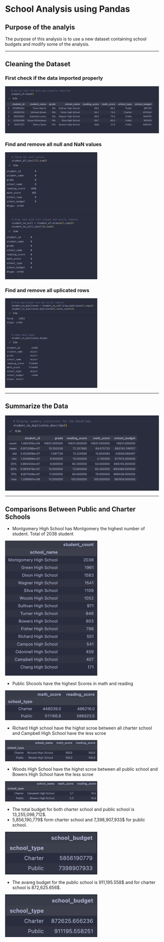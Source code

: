 # School Analysis using Pandas

## Purpose of the analyis

The purpose of this analysis is to use a new dataset containing school budgets and modify some of the analysis.
___________

## Cleaning the Dataset

### First check if the data imported properly

![imported_data](./Resources/imported_data.png)

### Find and remove all null and NaN values

<img src="./Resources/null_values.png"  width="60%" height="30%" alt="null_values">

### Find and remove all uplicated rows

<img src="./Resources/duplicates_rows.png"  width="60%" height="30%" alt="duplicates_rows">

____

## Summarize the Data

![summary statistics for the DataFrame](./Resources/summary_statistics_for_the_DataFrame.png)

____

## Comparisons Between Public and Charter Schools

- Montgomery High School has Montgomery the highest number of student. Total of 2038 student

<img src="./Resources/student_count.png"  width="60%" height="30%" alt="student_count">

- Public Shcools have the highest Scores in math and reading

<img src="./Resources/total_student.png" width="60%" height="30%" alt="total_student">

- Richard High school have the highst scroe  between all charter school and Campbell High School have the less scroe

<img src="./Resources/max_scroe.png" width="60%" height="30%" alt="max_score">

- Woods High School have the highst scroe  between all public school and Bowers High School have the less scroe

<img src="./Resources/min_score.png" width="60%" height="30%" alt="total_student">

- The total budget for both charter school and public school is 13,255,098,712$.
- 5,856,190,779$ form charter school and 7,398,907,933$ for public school.

<img src="./Resources/total_b.png" width="60%" height="30%" alt="total_budget">

- The avareg budget for the public school is 911,195.558$ and for charter school is 872,625.656$.

<img src="./Resources/avareg_b.png" width="60%" height="30%" alt="avrge_budget">
